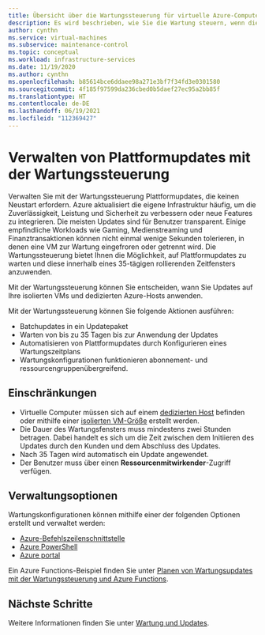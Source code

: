 ```yaml
---
title: Übersicht über die Wartungssteuerung für virtuelle Azure-Computer unter Verwendung des Azure-Portals
description: Es wird beschrieben, wie Sie die Wartung steuern, wenn diese mithilfe der Wartungssteuerung auf Ihre virtuellen Azure-Computer angewendet wird.
author: cynthn
ms.service: virtual-machines
ms.subservice: maintenance-control
ms.topic: conceptual
ms.workload: infrastructure-services
ms.date: 11/19/2020
ms.author: cynthn
ms.openlocfilehash: b85614bce6ddaee98a271e3bf7f34fd3e0301580
ms.sourcegitcommit: 4f185f97599da236cbed0b5daef27ec95a2bb85f
ms.translationtype: HT
ms.contentlocale: de-DE
ms.lasthandoff: 06/19/2021
ms.locfileid: "112369427"
---
```

# <a name="managing-platform-updates-with-maintenance-control"></a>Verwalten von Plattformupdates mit der Wartungssteuerung 

Verwalten Sie mit der Wartungssteuerung Plattformupdates, die keinen Neustart erfordern. Azure aktualisiert die eigene Infrastruktur häufig, um die Zuverlässigkeit, Leistung und Sicherheit zu verbessern oder neue Features zu integrieren. Die meisten Updates sind für Benutzer transparent. Einige empfindliche Workloads wie Gaming, Medienstreaming und Finanztransaktionen können nicht einmal wenige Sekunden tolerieren, in denen eine VM zur Wartung eingefroren oder getrennt wird. Die Wartungssteuerung bietet Ihnen die Möglichkeit, auf Plattformupdates zu warten und diese innerhalb eines 35-tägigen rollierenden Zeitfensters anzuwenden. 

Mit der Wartungssteuerung können Sie entscheiden, wann Sie Updates auf Ihre isolierten VMs und dedizierten Azure-Hosts anwenden.

Mit der Wartungssteuerung können Sie folgende Aktionen ausführen:
- Batchupdates in ein Updatepaket
- Warten von bis zu 35 Tagen bis zur Anwendung der Updates 
- Automatisieren von Plattformupdates durch Konfigurieren eines Wartungszeitplans
- Wartungskonfigurationen funktionieren abonnement- und ressourcengruppenübergreifend. 

## <a name="limitations"></a>Einschränkungen

- Virtuelle Computer müssen sich auf einem [dedizierten Host](./dedicated-hosts.md) befinden oder mithilfe einer [isolierten VM-Größe](isolation.md) erstellt werden.
- Die Dauer des Wartungsfensters muss mindestens zwei Stunden betragen. Dabei handelt es sich um die Zeit zwischen dem Initiieren des Updates durch den Kunden und dem Abschluss des Updates. 
- Nach 35 Tagen wird automatisch ein Update angewendet.
- Der Benutzer muss über einen **Ressourcenmitwirkender**-Zugriff verfügen.

## <a name="management-options"></a>Verwaltungsoptionen

Wartungskonfigurationen können mithilfe einer der folgenden Optionen erstellt und verwaltet werden:

- [Azure-Befehlszeilenschnittstelle](maintenance-control-cli.md)
- [Azure PowerShell](maintenance-control-powershell.md)
- [Azure portal](maintenance-control-portal.md)

Ein Azure Functions-Beispiel finden Sie unter [Planen von Wartungsupdates mit der Wartungssteuerung und Azure Functions](https://github.com/Azure/azure-docs-powershell-samples/tree/master/maintenance-auto-scheduler).

## <a name="next-steps"></a>Nächste Schritte

Weitere Informationen finden Sie unter [Wartung und Updates](maintenance-and-updates.md).
